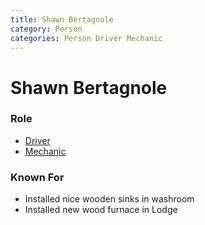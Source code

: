 ```yaml
---
title: Shawn Bertagnole
category: Person
categories: Person Driver Mechanic
---
```

# Shawn Bertagnole
### Role

* [Driver](Driver)
* [Mechanic](Mechanic)

### Known For

* Installed nice wooden sinks in washroom
* Installed new wood furnace in Lodge

